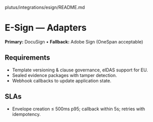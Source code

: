 plutus/integrations/esign/README.md
# E-Sign — Adapters
**Primary:** DocuSign • **Fallback:** Adobe Sign (OneSpan acceptable)

## Requirements
- Template versioning & clause governance, eIDAS support for EU.  
- Sealed evidence packages with tamper detection.  
- Webhook callbacks to update application state.

## SLAs
- Envelope creation ≤ 500ms p95; callback within 5s; retries with idempotency.
